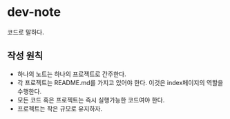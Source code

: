 # dev-note
코드로 말하다.

## 작성 원칙

- 하나의 노트는 하나의 프로젝트로 간주한다. 
- 각 프로젝트는 README.md를 가지고 있어야 한다. 이것은 index페이지의 역할을 수행한다.
- 모든 코드 혹은 프로젝트는 즉시 실행가능한 코드여야 한다.
- 프로젝트는 작은 규모로 유지하자.
